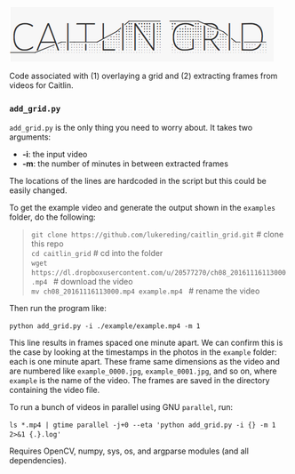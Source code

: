 ![caitlin grid](dope_logo.png)

Code associated with (1) overlaying a grid and (2) extracting frames from videos for Caitlin.

### `add_grid.py`

`add_grid.py` is the only thing you need to worry about. It takes two arguments:
  - __-i__: the input video
  - __-m__: the number of minutes in between extracted frames

The locations of the lines are hardcoded in the script but this could be easily changed.

To get the example video and generate the output shown in the `examples` folder, do the following:

> `git clone https://github.com/lukereding/caitlin_grid.git` # clone this repo       
`cd caitlin_grid`    # cd into the folder      
`wget https://dl.dropboxusercontent.com/u/20577270/ch08_20161116113000.mp4 ` # download the video        
`mv ch08_20161116113000.mp4 example.mp4 ` # rename the video     

Then run the program like:

`python add_grid.py -i ./example/example.mp4 -m 1`

This line results in frames spaced one minute apart. We can confirm this is the case by looking at the timestamps in the photos in the `example` folder: each is one minute apart. These frame same dimensions as the video and are numbered like `example_0000.jpg`, `example_0001.jpg`, and so on, where `example` is the name of the video. The frames are saved in the directory containing the video file.


To run a bunch of videos in parallel using GNU `parallel`, run:

`ls *.mp4 | gtime parallel -j+0 --eta 'python add_grid.py -i {} -m 1 2>&1 {.}.log'`

Requires OpenCV, numpy, sys, os, and argparse modules (and all dependencies).
